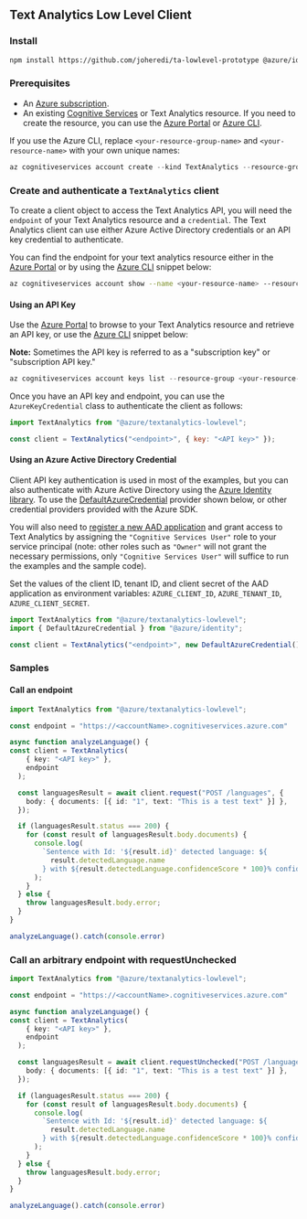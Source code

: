 ## Text Analytics Low Level Client

### Install
```bash
npm install https://github.com/joheredi/ta-lowlevel-prototype @azure/identity
```

### Prerequisites

- An [Azure subscription][azure_sub].
- An existing [Cognitive Services][cognitive_resource] or Text Analytics resource. If you need to create the resource, you can use the [Azure Portal][azure_portal] or [Azure CLI][azure_cli].

If you use the Azure CLI, replace `<your-resource-group-name>` and `<your-resource-name>` with your own unique names:

```PowerShell
az cognitiveservices account create --kind TextAnalytics --resource-group <your-resource-group-name> --name <your-resource-name> --sku <your-sku-name> --location <your-location>
```

### Create and authenticate a `TextAnalytics` client

To create a client object to access the Text Analytics API, you will need the `endpoint` of your Text Analytics resource and a `credential`. The Text Analytics client can use either Azure Active Directory credentials or an API key credential to authenticate.

You can find the endpoint for your text analytics resource either in the [Azure Portal][azure_portal] or by using the [Azure CLI][azure_cli] snippet below:

```bash
az cognitiveservices account show --name <your-resource-name> --resource-group <your-resource-group-name> --query "endpoint"
```

#### Using an API Key

Use the [Azure Portal][azure_portal] to browse to your Text Analytics resource and retrieve an API key, or use the [Azure CLI][azure_cli] snippet below:

**Note:** Sometimes the API key is referred to as a "subscription key" or "subscription API key."

```PowerShell
az cognitiveservices account keys list --resource-group <your-resource-group-name> --name <your-resource-name>
```

Once you have an API key and endpoint, you can use the `AzureKeyCredential` class to authenticate the client as follows:

```js
import TextAnalytics from "@azure/textanalytics-lowlevel";

const client = TextAnalytics("<endpoint>", { key: "<API key>" });
```

#### Using an Azure Active Directory Credential

Client API key authentication is used in most of the examples, but you can also authenticate with Azure Active Directory using the [Azure Identity library][azure_identity]. To use the [DefaultAzureCredential][defaultazurecredential] provider shown below,
or other credential providers provided with the Azure SDK.

You will also need to [register a new AAD application][register_aad_app] and grant access to Text Analytics by assigning the `"Cognitive Services User"` role to your service principal (note: other roles such as `"Owner"` will not grant the necessary permissions, only `"Cognitive Services User"` will suffice to run the examples and the sample code).

Set the values of the client ID, tenant ID, and client secret of the AAD application as environment variables: `AZURE_CLIENT_ID`, `AZURE_TENANT_ID`, `AZURE_CLIENT_SECRET`.

```js
import TextAnalytics from "@azure/textanalytics-lowlevel";
import { DefaultAzureCredential } from "@azure/identity";

const client = TextAnalytics("<endpoint>", new DefaultAzureCredential());
```


### Samples
#### Call an endpoint

```typescript
import TextAnalytics from "@azure/textanalytics-lowlevel";

const endpoint = "https://<accountName>.cognitiveservices.azure.com"

async function analyzeLanguage() {
const client = TextAnalytics(
    { key: "<API key>" },
    endpoint
  );

  const languagesResult = await client.request("POST /languages", {
    body: { documents: [{ id: "1", text: "This is a test text" }] },
  });

  if (languagesResult.status === 200) {
    for (const result of languagesResult.body.documents) {
      console.log(
        `Sentence with Id: '${result.id}' detected language: ${
          result.detectedLanguage.name
        } with ${result.detectedLanguage.confidenceScore * 100}% confidence`
      );
    }
  } else {
    throw languagesResult.body.error;
  }
}

analyzeLanguage().catch(console.error)

```

### Call an arbitrary endpoint with requestUnchecked


```typescript
import TextAnalytics from "@azure/textanalytics-lowlevel";

const endpoint = "https://<accountName>.cognitiveservices.azure.com"

async function analyzeLanguage() {
const client = TextAnalytics(
    { key: "<API key>" },
    endpoint
  );

  const languagesResult = await client.requestUnchecked("POST /languages", {
    body: { documents: [{ id: "1", text: "This is a test text" }] },
  });

  if (languagesResult.status === 200) {
    for (const result of languagesResult.body.documents) {
      console.log(
        `Sentence with Id: '${result.id}' detected language: ${
          result.detectedLanguage.name
        } with ${result.detectedLanguage.confidenceScore * 100}% confidence`
      );
    }
  } else {
    throw languagesResult.body.error;
  }
}

analyzeLanguage().catch(console.error)

```

[azure_cli]: https://docs.microsoft.com/cli/azure
[azure_sub]: https://azure.microsoft.com/free/
[cognitive_resource]: https://docs.microsoft.com/azure/cognitive-services/cognitive-services-apis-create-account
[azure_portal]: https://portal.azure.com
[azure_identity]: https://github.com/Azure/azure-sdk-for-js/tree/master/sdk/identity/identity
[register_aad_app]: https://docs.microsoft.com/azure/cognitive-services/authentication#assign-a-role-to-a-service-principal
[defaultazurecredential]: https://github.com/Azure/azure-sdk-for-js/tree/master/sdk/identity/identity#defaultazurecredential
